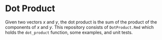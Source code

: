 # Dot Product

Given two vectors $x$ and $y$, the dot product is the sum of the product of the components of $x$ and $y$. This repository consists of `DotProduct.Rmd` which holds the `dot_product` function, some examples, and unit tests. 
